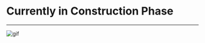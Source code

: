 # Currently in Construction Phase
------------------------------------
![gif](https://i.pinimg.com/originals/2b/30/5f/2b305fb3876c9825e1952e8be0516157.gif)
